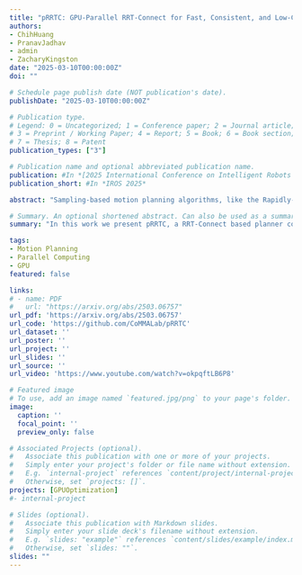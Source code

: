 ```yaml
---
title: "pRRTC: GPU-Parallel RRT-Connect for Fast, Consistent, and Low-Cost Motion Planning"
authors:
- ChihHuang
- PranavJadhav
- admin
- ZacharyKingston
date: "2025-03-10T00:00:00Z"
doi: ""

# Schedule page publish date (NOT publication's date).
publishDate: "2025-03-10T00:00:00Z"

# Publication type.
# Legend: 0 = Uncategorized; 1 = Conference paper; 2 = Journal article;
# 3 = Preprint / Working Paper; 4 = Report; 5 = Book; 6 = Book section;
# 7 = Thesis; 8 = Patent
publication_types: ["3"]

# Publication name and optional abbreviated publication name.
publication: #In *[2025 International Conference on Intelligent Robots and Systems](http://www.iros25.org/)*
publication_short: #In *IROS 2025*

abstract: "Sampling-based motion planning algorithms, like the Rapidly-Exploring Random Tree (RRT) and its widely used variant, RRT-Connect, provide efficient solutions for high-dimensional planning problems faced by real-world robots. However, these methods remain computationally intensive, particularly in complex environments that require many collision checks. To improve performance, recent efforts have explored parallelizing specific components of RRT such as collision checking, or running multiple planners independently. However, little has been done to develop an integrated parallelism approach, co-designed for large-scale parallelism. In this work we present pRRTC, a RRT-Connect based planner co-designed for GPU acceleration across the entire algorithm through parallel expansion and SIMT-optimized collision checking. We evaluate the effectiveness of pRRTC on the MotionBenchMaker dataset using robots with 7, 8, and 14 degrees of freedom (DoF). Compared to the state-of-the-art, pRRTC achieves as much as a 10× speedup on constrained reaching tasks with a 5.4× reduction in standard deviation. pRRTC also achieves a 1.4× reduction in average initial path cost. Finally, we deploy pRRTC on a 14-DoF dual Franka Panda arm setup and demonstrate real-time, collision-free motion planning with dynamic obstacles. We open-source our planner to support the wider community."

# Summary. An optional shortened abstract. Can also be used as a summary for an extended abstract or poster etc.
summary: "In this work we present pRRTC, a RRT-Connect based planner co-designed for GPU acceleration across the entire algorithm through parallel expansion and SIMT-optimized collision checking. We evaluate the effectiveness of pRRTC on the MotionBenchMaker dataset using robots with 7, 8, and 14 degrees of freedom (DoF). Compared to the state-of-the-art, pRRTC achieves as much as a 10× speedup on constrained reaching tasks with a 5.4× reduction in standard deviation. pRRTC also achieves a 1.4× reduction in average initial path cost. Finally, we deploy pRRTC on a 14-DoF dual Franka Panda arm setup and demonstrate real-time, collision-free motion planning with dynamic obstacles. We open-source our planner to support the wider community."

tags:
- Motion Planning
- Parallel Computing
- GPU
featured: false

links:
# - name: PDF
#   url: "https://arxiv.org/abs/2503.06757"
url_pdf: 'https://arxiv.org/abs/2503.06757'
url_code: 'https://github.com/CoMMALab/pRRTC'
url_dataset: ''
url_poster: ''
url_project: ''
url_slides: ''
url_source: ''
url_video: 'https://www.youtube.com/watch?v=okpqftLB6P8'

# Featured image
# To use, add an image named `featured.jpg/png` to your page's folder. 
image:
  caption: ''
  focal_point: ''
  preview_only: false

# Associated Projects (optional).
#   Associate this publication with one or more of your projects.
#   Simply enter your project's folder or file name without extension.
#   E.g. `internal-project` references `content/project/internal-project/index.md`.
#   Otherwise, set `projects: []`.
projects: [GPUOptimization]
#- internal-project

# Slides (optional).
#   Associate this publication with Markdown slides.
#   Simply enter your slide deck's filename without extension.
#   E.g. `slides: "example"` references `content/slides/example/index.md`.
#   Otherwise, set `slides: ""`.
slides: ""
---
```


<!-- {{% alert note %}}
Click the *Cite* button above to demo the feature to enable visitors to import publication metadata into their reference management software.
{{% /alert %}}

{{% alert note %}}
Click the *Slides* button above to demo Academic's Markdown slides feature.
{{% /alert %}} -->

<!-- Supplementary notes can be added here, including [code and math](https://sourcethemes.com/academic/docs/writing-markdown-latex/). -->

